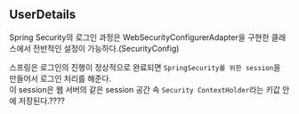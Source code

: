 ## UserDetails
Spring Security의 로그인 과정은 WebSecurityConfigurerAdapter을 구현한 클래스에서 전반적인 설정이 가능하다.(SecurityConfig)  
  
스프링은 로그인의 진행이 정상적으로 완료되면 `SpringSecurity를 위한 session`을 만들어서 로그인 처리를 해준다.  
이 session은 웹 서버의 같은 session 공간 속 `Security ContextHolder`라는 키값 안에 저장된다.????

